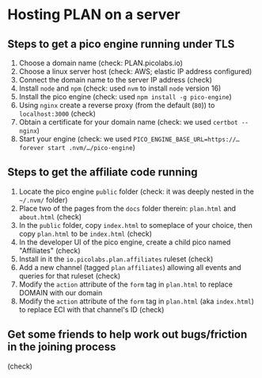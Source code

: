 # Hosting PLAN on a server

## Steps to get a pico engine running under TLS
1. Choose a domain name (check: PLAN.picolabs.io)
2. Choose a linux server host (check: AWS; elastic IP address configured)
3. Connect the domain name to the server IP address (check)
4. Install `node` and `npm` (check: used `nvm` to install `node` version 16)
5. Install the pico engine (check: used `npm install -g pico-engine`)
6. Using `nginx` create a reverse proxy (from the default (`80`)) to `localhost:3000` (check)
7. Obtain a certificate for your domain name (check: we used `certbot --nginx`)
8. Start your engine (check: we used `PICO_ENGINE_BASE_URL=https://… forever start .nvm/…/pico-engine`)

## Steps to get the affiliate code running
1. Locate the pico engine `public` folder (check: it was deeply nested in the `~/.nvm/` folder)
2. Place two of the pages from the `docs` folder therein: `plan.html` and `about.html` (check)
3. In the `public` folder, copy `index.html` to someplace of your choice, then copy `plan.html` to be `index.html` (check)
4. In the developer UI of the pico engine, create a child pico named "Affiliates" (check)
5. Install in it the `io.picolabs.plan.affiliates` ruleset (check)
6. Add a new channel (tagged `plan` `affiliates`) allowing all events and queries for that ruleset (check)
7. Modify the `action` attribute of the `form` tag in `plan.html` to replace DOMAIN with our domain
8. Modify the `action` attribute of the `form` tag in `plan.html` (aka `index.html`) to replace ECI with that channel's ID (check)

## Get some friends to help work out bugs/friction in the joining process
(check)
